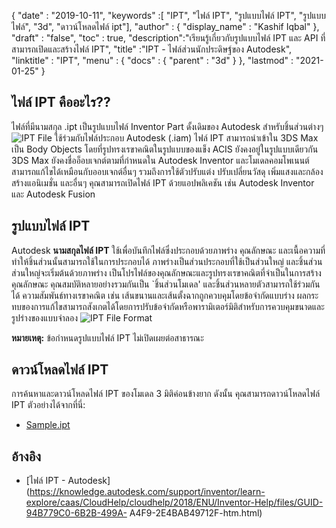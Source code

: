 {
  "date" : "2019-10-11",
  "keywords" :[ "IPT", "ไฟล์ IPT", "รูปแบบไฟล์ IPT", "รูปแบบไฟล์", "3d", "ดาวน์โหลดไฟล์ ipt"],
  "author" : {
    "display_name" : "Kashif Iqbal"
},
  "draft" : "false",
  "toc" : true,
  "description":"เรียนรู้เกี่ยวกับรูปแบบไฟล์ IPT และ API ที่สามารถเปิดและสร้างไฟล์ IPT",
  "title" :"IPT - ไฟล์ส่วนนักประดิษฐ์ของ Autodesk",
  "linktitle" : "IPT",
  "menu" : {
    "docs" : {
      "parent" : "3d"
}
},
  "lastmod" : "2021-01-25"
}

## ไฟล์ IPT คืออะไร??

ไฟล์ที่มีนามสกุล .ipt เป็นรูปแบบไฟล์ Inventor Part ดั้งเดิมของ Autodesk สำหรับชิ้นส่วนต่างๆ
![IPT File](../ipt2.jpg "IPT File")
ใช้ร่วมกับไฟล์ประกอบ Autodesk (.iam) ไฟล์ IPT สามารถนำเข้าใน 3DS Max เป็น Body Objects โดยที่รูปทรงเรขาคณิตในรูปแบบของแข็ง ACIS ยังคงอยู่ในรูปแบบเดียวกัน 3DS Max ยังคงชื่ออ็อบเจกต์ตามที่กำหนดใน Autodesk Inventor และโมเดลคอมโพเนนต์สามารถแก้ไขได้เหมือนกับออบเจกต์อื่นๆ รวมถึงการใช้ตัวปรับแต่ง ปรับเปลี่ยนวัสดุ เพิ่มแสงและกล้อง สร้างแอนิเมชั่น และอื่นๆ คุณสามารถเปิดไฟล์ IPT ด้วยแอปพลิเคชัน เช่น Autodesk Inventor และ Autodesk Fusion

## รูปแบบไฟล์ IPT

Autodesk **นามสกุลไฟล์ IPT** ใช้เพื่อบันทึกไฟล์ซึ่งประกอบด้วยภาพร่าง คุณลักษณะ และเนื้อความที่ทำให้ชิ้นส่วนนั้นสามารถใช้ในการประกอบได้ ภาพร่างเป็นส่วนประกอบที่ใช้เป็นส่วนใหญ่ และชิ้นส่วนส่วนใหญ่จะเริ่มต้นด้วยภาพร่าง เป็นโปรไฟล์ของคุณลักษณะและรูปทรงเรขาคณิตที่จำเป็นในการสร้างคุณลักษณะ คุณสมบัติหลายอย่างรวมกันเป็น `ชิ้นส่วนโมเดล' และชิ้นส่วนหลายตัวสามารถใช้ร่วมกันได้ ความสัมพันธ์ทางเรขาคณิต เช่น เส้นขนานและเส้นตั้งฉากถูกควบคุมโดยข้อจำกัดแบบร่าง ผลกระทบของการแก้ไขสามารถสังเกตได้โดยการปรับข้อจำกัดหรือพารามิเตอร์มิติสำหรับการควบคุมขนาดและรูปร่างของแบบจำลอง
![IPT File Format](../ipt.jpg "IPT File Format")

**หมายเหตุ:** ข้อกำหนดรูปแบบไฟล์ IPT ไม่เปิดเผยต่อสาธารณะ

## ดาวน์โหลดไฟล์ IPT
การค้นหาและดาวน์โหลดไฟล์ IPT ของโมเดล 3 มิติค่อนข้างยาก ดังนั้น คุณสามารถดาวน์โหลดไฟล์ IPT ตัวอย่างได้จากที่นี่:

- [Sample.ipt](../sample.ipt)

## อ้างอิง

* [ไฟล์ IPT - Autodesk](https://knowledge.autodesk.com/support/inventor/learn-explore/caas/CloudHelp/cloudhelp/2018/ENU/Inventor-Help/files/GUID-94B779C0-6B2B-499A- A4F9-2E4BAB49712F-htm.html)

